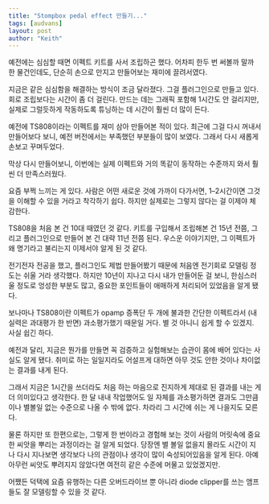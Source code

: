 ```yaml
---
title: "Stompbox pedal effect 만들기..."
tags: [audvans]
layout: post
author: "Keith"
---
```


예전에는 심심할 때면 이펙트 키트를 사서 조립하곤 했다.
어차피 한두 번 써볼까 말까 한 물건인데도, 단순히 손으로 만지고 만들어보는 재미에 끌려서였다.

지금은 같은 심심함을 해결하는 방식이 조금 달라졌다.
그걸 플러그인으로 만들고 있다.
회로 조립보다는 시간이 좀 더 걸린다.
만드는 데는 그래픽 포함해 1시간도 안 걸리지만,
실제로 그럴듯하게 작동하도록 튜닝하는 데 시간이 훨씬 더 많이 든다.

예전에 TS808이라는 이펙트를 재미 삼아 만들어본 적이 있다.
최근에 그걸 다시 꺼내서 만들어보다 보니,
예전 버전에서는 부족했던 부분들이 많이 보였다.
그래서 다시 새롭게 손보고 꾸며두었다.

막상 다시 만들어보니,
이번에는 실제 이펙트와 거의 똑같이 동작하는 수준까지 와서
훨씬 더 만족스러웠다.

요즘 부쩍 느끼는 게 있다.
사람은 어떤 새로운 것에 가까이 다가서면,
1–2시간이면 그것을 이해할 수 있을 거라고 착각하기 쉽다.
하지만 실제로는 그렇지 않다는 걸 이제야 체감한다.

TS808을 처음 본 건 10대 때였던 것 같다.
키트를 구입해서 조립해본 건 15년 전쯤,
그리고 플러그인으로 만들어 본 건 대략 11년 전쯤 된다.
우스운 이야기지만,
그 이펙트가 왜 명기라고 불리는지 이제서야 알게 된 것 같다.

전기전자 전공을 했고, 플러그인도 제법 만들어봤기 때문에
처음엔 전기회로 모델링 정도는 쉬울 거라 생각했다.
하지만 10년이 지나고 다시 내가 만들어둔 걸 보니,
한심스러울 정도로 엉성한 부분도 많고,
중요한 포인트들이 애매하게 처리되어 있었음을 알게 됐다.

보나마나 TS808이란 이펙트가 opamp 증폭단 두 개에 불과한 간단한 이펙트라서 (내 실력은 과대평가 한 반면) 과소평가했기 때문일 거다.
별 것 아니니 쉽게 할 수 있겠지. 사실 쉽긴 하다. 

예전과 달리, 지금은 뭔가를 만들면
꼭 검증하고 실험해보는 습관이 몸에 배어 있다는 사실도 알게 됐다.
취미로 하는 일일지라도 어설프게 대하면
아무 것도 안한 것이나 차이없는 결과를 내게 된다.

그래서 지금은 1시간을 쓰더라도 처음 하는 마음으로 진지하게 제대로 된 결과를 내는 게 더 의미있다고 생각한다.
한 달 내내 작업했어도 일 자체를 과소평가하면 결과도 그만큼이나 별볼일 없는 수준으로 나올 수 밖에 없다. 
차라리 그 시간에 쉬는 게 나을지도 모른다.

물론 하지만 또 한편으로는,
그렇게 한 번이라고 경험해 보는 것이
사람의 머릿속에 중요한 씨앗을 뿌리는 과정이라는 걸 알게 되었다.
당장엔 별 볼일 없을지 몰라도 시간이 지나 다시 지나보면 
생각보다 나의 관점이나 생각이 많이 숙성되어있음을 알게 된다. 
아예 아무런 씨앗도 뿌려지지 않았다면 여전히 같은 수준에 머물고 있었겠지만.

어쨌든 덕택에 요즘 유행하는 다른 오버드라이브 뿐 아니라 diode clipper를 쓰는 앰프들도 잘 모델링할 수 있을 것 같다.